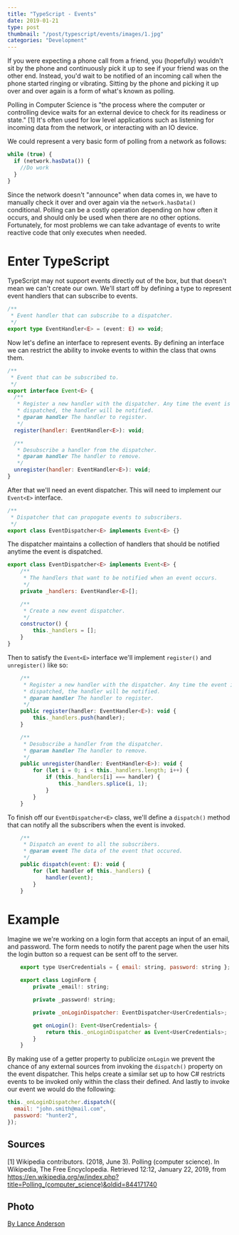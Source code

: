 ```yaml
---
title: "TypeScript - Events"
date: 2019-01-21
type: post
thumbnail: "/post/typescript/events/images/1.jpg"
categories: "Development"
---
```


If you were expecting a phone call from a friend, you (hopefully) wouldn't sit by the phone and continuously pick it up to see if your friend was on the other end. Instead, you'd wait to be notified of an incoming call when the phone started ringing or vibrating. Sitting by the phone and picking it up over and over again is a form of what's known as polling.

Polling in Computer Science is "the process where the computer or controlling device waits for an external device to check for its readiness or state." [1] It's often used for low level applications such as listening for incoming data from the network, or interacting with an IO device.

We could represent a very basic form of polling from a network as follows:

```ts
while (true) {
  if (network.hasData()) {
    //Do work
  }
}
```

Since the network doesn't "announce" when data comes in, we have to manually check it over and over again via the `network.hasData()` conditional. Polling can be a costly operation depending on how often it occurs, and should only be used when there are no other options. Fortunately, for most problems we can take advantage of events to write reactive code that only executes when needed.

# Enter TypeScript

TypeScript may not support events directly out of the box, but that doesn't mean we can't create our own. We'll start off by defining a type to represent event handlers that can subscribe to events.

```ts
/**
 * Event handler that can subscribe to a dispatcher.
 */
export type EventHandler<E> = (event: E) => void;
```

Now let's define an interface to represent events. By defining an interface we can restrict the ability to invoke events to within the class that owns them.

```js
/**
 * Event that can be subscribed to.
 */
export interface Event<E> {
  /**
   * Register a new handler with the dispatcher. Any time the event is
   * dispatched, the handler will be notified.
   * @param handler The handler to register.
   */
  register(handler: EventHandler<E>): void;

  /**
   * Desubscribe a handler from the dispatcher.
   * @param handler The handler to remove.
   */
  unregister(handler: EventHandler<E>): void;
}
```

After that we'll need an event dispatcher. This will need to implement our `Event<E>` interface.

```js
/**
 * Dispatcher that can propogate events to subscribers.
 */
export class EventDispatcher<E> implements Event<E> {}
```

The dispatcher maintains a collection of handlers that should be notified anytime the event is dispatched.

```js
export class EventDispatcher<E> implements Event<E> {
    /**
     * The handlers that want to be notified when an event occurs.
     */
    private _handlers: EventHandler<E>[];

    /**
     * Create a new event dispatcher.
     */
    constructor() {
        this._handlers = [];
    }
}
```

Then to satisfy the `Event<E>` interface we'll implement `register()` and `unregister()` like so:

```js
    /**
     * Register a new handler with the dispatcher. Any time the event is
     * dispatched, the handler will be notified.
     * @param handler The handler to register.
     */
    public register(handler: EventHandler<E>): void {
        this._handlers.push(handler);
    }

    /**
     * Desubscribe a handler from the dispatcher.
     * @param handler The handler to remove.
     */
    public unregister(handler: EventHandler<E>): void {
        for (let i = 0; i < this._handlers.length; i++) {
            if (this._handlers[i] === handler) {
                this._handlers.splice(i, 1);
            }
        }
    }
```

To finish off our `EventDispatcher<E>` class, we'll define a `dispatch()` method that can notify all the subscribers when the event is invoked.

```js
    /**
     * Dispatch an event to all the subscribers.
     * @param event The data of the event that occured.
     */
    public dispatch(event: E): void {
        for (let handler of this._handlers) {
            handler(event);
        }
    }
```

# Example

Imagine we we're working on a login form that accepts an input of an email, and password. The form needs to notify the parent page when the user hits the login button so a request can be sent off to the server.

```js
    export type UserCredentials = { email: string, password: string };

    export class LoginForm {
        private _email!: string;

        private _password! string;

        private _onLoginDispatcher: EventDispatcher<UserCredentials>;

        get onLogin(): Event<UserCredentials> {
            return this._onLoginDispatcher as Event<UserCredentials>;
        }
    }
```

By making use of a getter property to publicize `onLogin` we prevent the chance of any external sources from invoking the `dispatch()` property on the event dispatcher. This helps create a similar set up to how C# restricts events to be invoked only within the class their defined. And lastly to invoke our event we would do the following:

```js
this._onLoginDispatcher.dispatch({
  email: "john.smith@mail.com",
  password: "hunter2",
});
```

## Sources

[1] Wikipedia contributors. (2018, June 3). Polling (computer science). In Wikipedia, The Free Encyclopedia. Retrieved 12:12, January 22, 2019, from https://en.wikipedia.org/w/index.php?title=Polling_(computer_science)&oldid=844171740

## Photo

[By Lance Anderson](https://unsplash.com/photos/yV-an6f_rqo)
